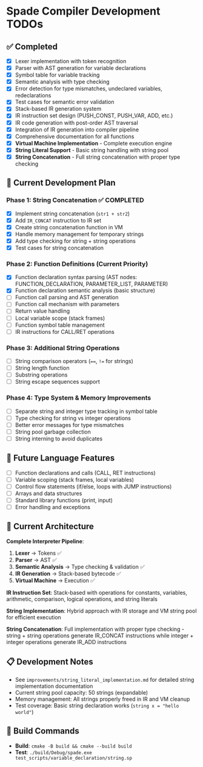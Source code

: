 # Spade Compiler Development TODOs

## ✅ Completed
- [x] Lexer implementation with token recognition
- [x] Parser with AST generation for variable declarations  
- [x] Symbol table for variable tracking
- [x] Semantic analysis with type checking
- [x] Error detection for type mismatches, undeclared variables, redeclarations
- [x] Test cases for semantic error validation
- [x] Stack-based IR generation system
- [x] IR instruction set design (PUSH_CONST, PUSH_VAR, ADD, etc.)
- [x] IR code generation with post-order AST traversal
- [x] Integration of IR generation into compiler pipeline
- [x] Comprehensive documentation for all functions
- [x] **Virtual Machine Implementation** - Complete execution engine
- [x] **String Literal Support** - Basic string handling with string pool
- [x] **String Concatenation** - Full string concatenation with proper type checking

## 🔄 Current Development Plan

### Phase 1: String Concatenation ✅ COMPLETED
- [x] Implement string concatenation (`str1 + str2`)
- [x] Add `IR_CONCAT` instruction to IR set
- [x] Create string concatenation function in VM
- [x] Handle memory management for temporary strings
- [x] Add type checking for string + string operations
- [x] Test cases for string concatenation

### Phase 2: Function Definitions (Current Priority)
- [x] Function declaration syntax parsing (AST nodes: FUNCTION_DECLARATION, PARAMETER_LIST, PARAMETER)
- [x] Function declaration semantic analysis (basic structure)
- [ ] Function call parsing and AST generation
- [ ] Function call mechanism with parameters
- [ ] Return value handling
- [ ] Local variable scope (stack frames)
- [ ] Function symbol table management
- [ ] IR instructions for CALL/RET operations

### Phase 3: Additional String Operations
- [ ] String comparison operators (`==`, `!=` for strings)
- [ ] String length function
- [ ] Substring operations
- [ ] String escape sequences support

### Phase 4: Type System & Memory Improvements
- [ ] Separate string and integer type tracking in symbol table
- [ ] Type checking for string vs integer operations
- [ ] Better error messages for type mismatches
- [ ] String pool garbage collection
- [ ] String interning to avoid duplicates

## 🚀 Future Language Features
- [ ] Function declarations and calls (CALL, RET instructions)
- [ ] Variable scoping (stack frames, local variables)
- [ ] Control flow statements (if/else, loops with JUMP instructions)
- [ ] Arrays and data structures
- [ ] Standard library functions (print, input)
- [ ] Error handling and exceptions

## 📝 Current Architecture
**Complete Interpreter Pipeline**:
1. **Lexer** → Tokens ✅
2. **Parser** → AST ✅
3. **Semantic Analysis** → Type checking & validation ✅
4. **IR Generation** → Stack-based bytecode ✅
5. **Virtual Machine** → Execution ✅

**IR Instruction Set**: Stack-based with operations for constants, variables, arithmetic, comparison, logical operations, and string literals

**String Implementation**: Hybrid approach with IR storage and VM string pool for efficient execution

**String Concatenation**: Full implementation with proper type checking - string + string operations generate IR_CONCAT instructions while integer + integer operations generate IR_ADD instructions

## 📋 Development Notes
- See `improvements/string_literal_implementation.md` for detailed string implementation documentation
- Current string pool capacity: 50 strings (expandable)
- Memory management: All strings properly freed in IR and VM cleanup
- Test coverage: Basic string declaration works (`string x = "hello world"`)

## 🔧 Build Commands
- **Build**: `cmake -B build && cmake --build build`
- **Test**: `./build/Debug/spade.exe test_scripts/variable_declaration/string.sp`
